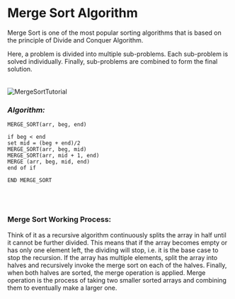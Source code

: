 <h1>Merge Sort Algorithm</h1>


Merge Sort is one of the most popular sorting algorithms that is based on the principle of Divide and Conquer Algorithm.

Here, a problem is divided into multiple sub-problems. Each sub-problem is solved individually. Finally, sub-problems are combined to form the final solution.
<br /><br /><br />
![MergeSortTutorial](https://user-images.githubusercontent.com/103835667/194925985-6c8f4b28-c570-4097-844f-4075a4f3ec45.png)


***<h3>Algorithm:</h3>***

```
MERGE_SORT(arr, beg, end)  
  
if beg < end  
set mid = (beg + end)/2  
MERGE_SORT(arr, beg, mid)  
MERGE_SORT(arr, mid + 1, end)  
MERGE (arr, beg, mid, end)  
end of if  
  
END MERGE_SORT  

```
<br /><br />

**<h3>Merge Sort Working Process:</h3>**


Think of it as a recursive algorithm continuously splits the array in half until it cannot be further divided. This means that if the array becomes empty or has only one element left, the dividing will stop, i.e. it is the base case to stop the recursion. If the array has multiple elements, split the array into halves and recursively invoke the merge sort on each of the halves. Finally, when both halves are sorted, the merge operation is applied. Merge operation is the process of taking two smaller sorted arrays and combining them to eventually make a larger one.
